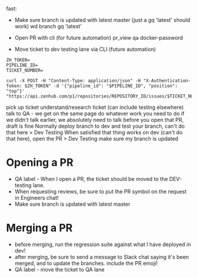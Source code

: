 fast:
- Make sure branch is updated with latest master (just a gq 'latest' should work)
wd branch
gq 'latest'


- Open PR with cli (for future automation)
pr_view qa docker-password

- Move ticket to dev testing lane via CLI (future automation)
```
ZH_TOKEN=
PIPELINE_ID=
TICKET_NUMBER=

curl -X POST -H "Content-Type: application/json" -H "X-Authentication-Token: $ZH_TOKEN" -d '{"pipeline_id": "$PIPELINE_ID", "position": "top"}' "https://api.zenhub.com/p1/repositories/REPOSITORY_ID/issues/$TICKET_NUMBER/moves"
```








pick up ticket
understand/research ticket (can include testing elsewhere)
talk to QA - we get on the same page
do whatever work you need to do
if we didn't talk earlier, we absolutely need to talk before you open that PR, draft is fine
Normally deploy branch to dev and test your branch, can't do that here > Dev Testing
When satisfied that thing works on dev (can't do that here), open the PR > Dev Testing
make sure my branch is updated


# Opening a PR
- QA label - When I open a PR, the ticket should be moved to the DEV-testing lane.
- When requesting reviews, be sure to put the PR symbol on the request in Engineers chat!
- Make sure branch is updated with latest master

# Merging a PR
- before merging, run the regression suite against what I have deployed in dev!
- after merging, be sure to send a message to Slack chat saying it's been merged, and to update the branches.  include the PR emoji! 
- QA label - move the ticket to QA lane
